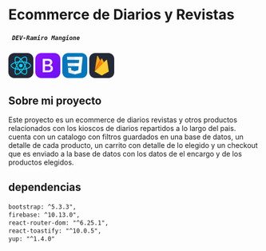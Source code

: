 # Ecommerce de Diarios y Revistas
##### ` DEV-Ramiro Mangione`
<img src="https://raw.githubusercontent.com/tandpfun/skill-icons/65dea6c4eaca7da319e552c09f4cf5a9a8dab2c8/icons/React-Dark.svg" width="50">
<img src="https://raw.githubusercontent.com/tandpfun/skill-icons/65dea6c4eaca7da319e552c09f4cf5a9a8dab2c8/icons/Bootstrap.svg" width="50">
<img src="https://raw.githubusercontent.com/tandpfun/skill-icons/65dea6c4eaca7da319e552c09f4cf5a9a8dab2c8/icons/CSS.svg" width="50">
<img src="https://raw.githubusercontent.com/tandpfun/skill-icons/65dea6c4eaca7da319e552c09f4cf5a9a8dab2c8/icons/Firebase-Dark.svg" width="50">

## Sobre mi proyecto

Este proyecto es un ecommerce de diarios revistas y otros productos relacionados con los kioscos de diarios repartidos a lo largo del pais. cuenta con un catalogo con filtros guardados en una base de datos, un detalle de cada producto, un carrito con detalle de lo elegido y un checkout que es enviado a la base de datos con los datos de el encargo y de los productos elegidos.

## dependencias

    bootstrap: ^5.3.3",
    firebase: ^10.13.0",
    react-router-dom: "^6.25.1",
    react-toastify: "^10.0.5",
    yup: "^1.4.0"


